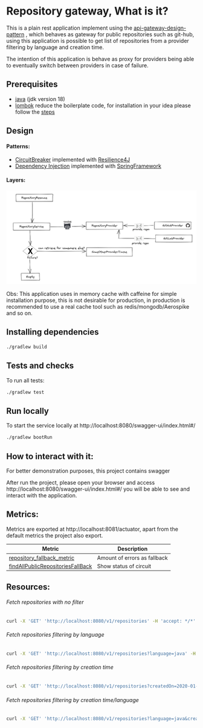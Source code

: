 # Repository gateway, What is it?
This is a plain rest application implement using the [api-gateway-design-pattern](https://microservices.io/patterns/apigateway.html) , which behaves as gateway for public repositories such as git-hub, using this application is possible to get list of repositories from a provider filtering by language and creation time. 

The intention of this application is behave as proxy for providers being able to eventually switch between providers in case of failure.

## Prerequisites
* [java](https://yarnpkg.com/getting-started/install) (jdk version 18)
* [lombok](https://projectlombok.org/) reduce the boilerplate code, for installation in your idea please follow the [steps](https://www.baeldung.com/lombok-ide)

## Design
#### Patterns:
* [CircuitBreaker](https://martinfowler.com/bliki/CircuitBreaker.html) implemented with [Resilience4J](https://docs.spring.io/spring-cloud-circuitbreaker/docs/current/reference/html/#configuring-resilience4j-circuit-breakers)
* [Dependency Injection](https://en.wikipedia.org/wiki/Dependency_injection#:~:text=In%20software%20engineering%2C%20dependency%20injection,leading%20to%20loosely%20coupled%20programs.) implemented with [SpringFramework](https://spring.io/)

#### Layers:
![design](doc/design.png)

Obs: This application uses in memory cache with caffeine for simple installation purpose, this is not desirable for production, in production is recommended to use a real cache tool such as redis/mongodb/Aerospike and so on.

## Installing dependencies
```bash
./gradlew build
```

## Tests and checks
To run all tests:
```bash
./gradlew test
```

## Run locally
To start the service locally at http://localhost:8080/swagger-ui/index.html#/
```bash
./gradlew bootRun
```

## How to interact with it:
For better demonstration purposes, this project contains swagger

After run the project, please open your browser and access  http://localhost:8080/swagger-ui/index.html#/ you will be able to see and interact with the application.

## Metrics:
Metrics are exported at http://localhost:8081/actuator, apart from the default metrics the project also export.

| Metric   				                                                                                                | Description    							|
|--------------------------------------------------------------------------------------------------------------------------|--------------------------------------------|
| [repository_fallback_metric](http://localhost:8081/actuator/metrics/repository_fallback_metric)                          | Amount of errors as fallback 	             | 
| [findAllPublicRepositoriesFallBack](http://localhost:8081/actuator/circuitbreakerevents/findAllPublicRepositoriesFallBack)	| Show status of circuit  	                  |

## Resources:
###### Fetch repositories with no filter 
```bash
curl -X 'GET' 'http://localhost:8080/v1/repositories' -H 'accept: */*'
```

###### Fetch repositories filtering by language
```bash
curl -X 'GET' 'http://localhost:8080/v1/repositories?language=java' -H 'accept: */*'
```

###### Fetch repositories filtering by creation time
```bash
curl -X 'GET' 'http://localhost:8080/v1/repositories?createdOn=2020-01-10' -H 'accept: */*'
```

###### Fetch repositories filtering by creation time/language
```bash
curl -X 'GET' 'http://localhost:8080/v1/repositories?language=java&createdOn=2020-01-10' -H 'accept: */*'
```
